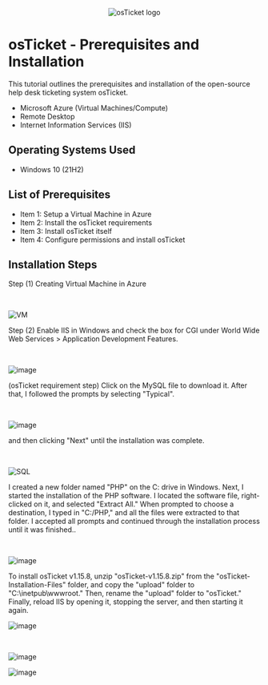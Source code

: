 <p align="center">
<img src="https://i.imgur.com/Clzj7Xs.png" alt="osTicket logo"/>
</p>

<h1>osTicket - Prerequisites and Installation</h1>
This tutorial outlines the prerequisites and installation of the open-source help desk ticketing system osTicket.<br />


- Microsoft Azure (Virtual Machines/Compute)
- Remote Desktop
- Internet Information Services (IIS)

<h2>Operating Systems Used </h2>

- Windows 10</b> (21H2)

<h2>List of Prerequisites</h2>

- Item 1: Setup a Virtual Machine in Azure
- Item 2: Install the osTicket requirements 
- Item 3: Install osTicket itself
- Item 4: Configure permissions and install osTicket

<h2>Installation Steps</h2>
<p>
 Step (1) Creating Virtual Machine in Azure
</p>
<br/>

![VM](https://github.com/user-attachments/assets/0ee67b0b-b96a-475c-879c-ef7567491309)

<p>
Step (2) Enable IIS in Windows and check the box for CGI under World Wide Web Services > Application Development Features.
</p>
<br />

![image](https://github.com/user-attachments/assets/54f8b2fc-c3d6-48b4-87f9-d4d257bdbbfe)

<p>(osTicket requirement step) Click on the MySQL file to download it. After that, I followed the prompts by selecting "Typical". 
</p>
<br/>

![image](https://github.com/user-attachments/assets/f22d4448-b57a-4a8f-b779-bb3f9a7b3852)

<p>
 and then clicking "Next" until the installation was complete.
</p>
<br/>

![SQL](https://github.com/user-attachments/assets/4585eabe-c5b3-419a-8a51-69c392355529)

<p>  
I created a new folder named "PHP" on the C: drive in Windows. Next, I started the installation of the PHP software. I located the software file, right-clicked on it, and selected "Extract All." When prompted to choose a destination, I typed in "C:/PHP," and all the files were extracted to that folder. I accepted all prompts and continued through the installation process until it was finished..
</p>
<br />

![image](https://github.com/user-attachments/assets/f281b579-fb4f-49ee-8fe9-edb9430f1e49)

<p>
To install osTicket v1.15.8, unzip "osTicket-v1.15.8.zip" from the "osTicket-Installation-Files" folder, and copy the "upload" folder to "C:\inetpub\wwwroot." Then, rename the "upload" folder to "osTicket." Finally, reload IIS by opening it, stopping the server, and then starting it again.

![image](https://github.com/user-attachments/assets/b3cd7f09-81b9-4b41-9db5-4924130d5904)
</p>
<br />

![image](https://github.com/user-attachments/assets/b00e18dc-f7cc-47ca-acd3-74fdd9c7b586)

![image](https://github.com/user-attachments/assets/cf8902f1-50ef-48ac-ae52-2517e3e1f279)

